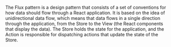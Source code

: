 The Flux pattern is a design pattern that consists of a set of conventions for how data should flow through a React application. It is based on the idea of unidirectional data flow, which means that data flows in a single direction through the application, from the Store to the View (the React components that display the data). The Store holds the state for the application, and the Action is responsible for dispatching actions that update the state of the Store.
